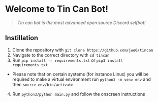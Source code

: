 # Welcome to Tin Can Bot!

> *Tin can bot is the most advanced open source Discord selfbot!*

## Instillation
1. Clone the repository with `git clone https://github.com/jwe0/tincan`
2. Navigate to the correct directory with `cd tincan`
3. Run `pip install -r requirements.txt` or `pip3 install requirements.txt`
- Please note that on certain systems (for instance Linux) you will be required to make a virtual environment run `python3 -m venv env` and then `source env/bin/activate`
4. Run `python3/python main.py` and follow the onscreen instructions
